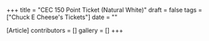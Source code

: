 +++
title = "CEC 150 Point Ticket (Natural White)"
draft = false
tags = ["Chuck E Cheese's Tickets"]
date = ""

[Article]
contributors = []
gallery = []
+++